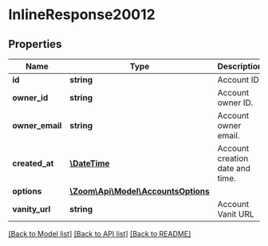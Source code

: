 # InlineResponse20012

## Properties
Name | Type | Description | Notes
------------ | ------------- | ------------- | -------------
**id** | **string** | Account ID. | [optional] 
**owner_id** | **string** | Account owner ID. | [optional] 
**owner_email** | **string** | Account owner email. | [optional] 
**created_at** | [**\DateTime**](\DateTime.md) | Account creation date and time. | [optional] 
**options** | [**\Zoom\Api\Model\AccountsOptions**](AccountsOptions.md) |  | [optional] 
**vanity_url** | **string** | Account Vanit URL | [optional] 

[[Back to Model list]](../README.md#documentation-for-models) [[Back to API list]](../README.md#documentation-for-api-endpoints) [[Back to README]](../README.md)



